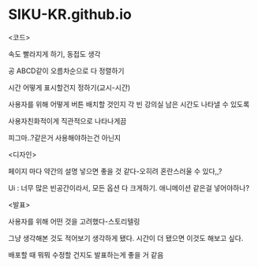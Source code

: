# SIKU-KR.github.io

<코드>

속도 빨라지게 하기, 동접도 생각

공 ABCD같이 오름차순으로 다 정렬하기

시간 어떻게 표시할건지 정하기(교시-시간)

사용자를 위해 어떻게 버튼 배치할 것인지 각 빈 강의실 남은 시간도 나타낼 수 있도록

사용자친화적이게 직관적으로 나타나게끔

피그마..?같은거 사용해야하는건 아닌지

<디자인>

페이지 마다 약간의 설명 넣으면 좋을 것 같다-오히려 혼란스러울 수 있다,,?

Ui : 너무 많은 빈공간이라서, 모든 옵션 다 크게하기. 애니메이션 같은걸 넣어야하나?

<발표>

사용자를 위해 어떤 것을 고려했다-스토리텔링 

그냥 생각해본 것도 적어보기 생각하게 됐다. 시간이 더 됐으면 이것도 해보고 싶다.

배포할 때 뭐뭐 수정할 건지도 발표하는게 좋을 거 같음

